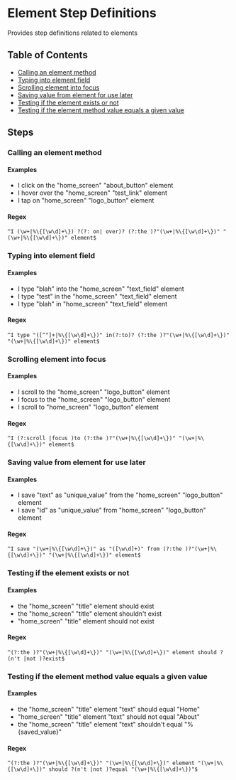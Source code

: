 # Element Step Definitions

Provides step definitions related to elements



## Table of Contents

- [Calling an element method](#callinganelementmethod)
- [Typing into element field](#typingintoelementfield)
- [Scrolling element into focus](#scrollingelementintofocus)
- [Saving value from element for use later](#savingvaluefromelementforuselater)
- [Testing if the element exists or not](#testingiftheelementexistsornot)
- [Testing if the element method value equals a given value](#testingiftheelementmethodvalueequalsagivenvalue)

## Steps 



### Calling an element method

#### Examples

- I click on the "home_screen" "about_button" element
- I hover over the "home_screen" "test_link" element
- I tap on "home_screen" "logo_button" element


#### Regex

```^I (\w+|%\{[\w\d]+\}) ?(?: on| over)? (?:the )?"(\w+|%\{[\w\d]+\})" "(\w+|%\{[\w\d]+\})" element$```




### Typing into element field

#### Examples

- I type "blah" into the "home_screen" "text_field" element
- I type "test" in the "home_screen" "text_field" element
- I type "blah" in "home_screen" "text_field" element


#### Regex

```^I type "([^"]+|%\{[\w\d]+\})" in(?:to)? (?:the )?"(\w+|%\{[\w\d]+\})" "(\w+|%\{[\w\d]+\})" element$```




### Scrolling element into focus

#### Examples

- I scroll to the "home_screen" "logo_button" element
- I focus to the "home_screen" "logo_button" element
- I scroll to "home_screen" "logo_button" element


#### Regex

```^I (?:scroll |focus )to (?:the )?"(\w+|%\{[\w\d]+\})" "(\w+|%\{[\w\d]+\})" element$```




### Saving value from element for use later

#### Examples

- I save "text" as "unique_value" from the "home_screen" "logo_button" element
- I save "id" as "unique_value" from "home_screen" "logo_button" element


#### Regex

```^I save "(\w+|%\{[\w\d]+\})" as "([\w\d]+)" from (?:the )?"(\w+|%\{[\w\d]+\})" "(\w+|%\{[\w\d]+\})" element$```




### Testing if the element exists or not

#### Examples

- the "home_screen" "title" element should exist
- the "home_screen" "title" element shouldn't exist
- "home_screen" "title" element should not exist


#### Regex

```^(?:the )?"(\w+|%\{[\w\d]+\})" "(\w+|%\{[\w\d]+\})" element should ?(n't |not )?exist$```




### Testing if the element method value equals a given value

#### Examples

- the "home_screen" "title" element "text" should equal "Home"
- "home_screen" "title" element "text" should not equal "About"
- the "home_screen" "title" element "text" shouldn't equal "%{saved_value}"


#### Regex

```^(?:the )?"(\w+|%\{[\w\d]+\})" "(\w+|%\{[\w\d]+\})" element "(\w+|%\{[\w\d]+\})" should ?(n't |not )?equal "(\w+|%\{[\w\d]+\})"$```


